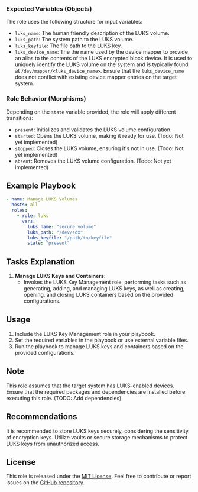 ### Expected Variables (Objects)

The role uses the following structure for input variables:

- `luks_name`: The human friendly description of the LUKS volume.
- `luks_path`: The system path to the LUKS volume.
- `luks_keyfile`: The file path to the LUKS key.
- `luks_device_name`: The the name used by the device mapper to provide an alias to the contents of the LUKS encrypted block device. It is used to uniquely identify the LUKS volume on the system and is typically found at `/dev/mapper/<luks_device_name>`. Ensure that the `luks_device_name` does not conflict with existing device mapper entries on the target system.

### Role Behavior (Morphisms)

Depending on the `state` variable provided, the role will apply different transitions:

- `present`: Initializes and validates the LUKS volume configuration.
- `started`: Opens the LUKS volume, making it ready for use. (Todo: Not yet implemented)
- `stopped`: Closes the LUKS volume, ensuring it's not in use. (Todo: Not yet implemented)
- `absent`: Removes the LUKS volume configuration. (Todo: Not yet implemented)

## Example Playbook

```yaml
- name: Manage LUKS Volumes
  hosts: all
  roles:
    - role: luks
      vars:
        luks_name: "secure_volume"
        luks_path: "/dev/sdx"
        luks_keyfile: "/path/to/keyfile"
        state: "present"
```

## Tasks Explanation

1. **Manage LUKS Keys and Containers:**
   - Invokes the LUKS Key Management role, performing tasks such as generating, adding, and managing LUKS keys, as well as creating, opening, and closing LUKS containers based on the provided configurations.

## Usage

1. Include the LUKS Key Management role in your playbook.
2. Set the required variables in the playbook or use external variable files.
3. Run the playbook to manage LUKS keys and containers based on the provided configurations.

## Note

This role assumes that the target system has LUKS-enabled devices. Ensure that the required packages and dependencies are installed before executing this role. (TODO: Add dependencies)

## Recommendations

It is recommended to store LUKS keys securely, considering the sensitivity of encryption keys. Utilize vaults or secure storage mechanisms to protect LUKS keys from unauthorized access.

## License

This role is released under the [MIT License](LICENSE). Feel free to contribute or report issues on the [GitHub repository](https://github.com/SuperPanda/orchestration-architect-ansible).
